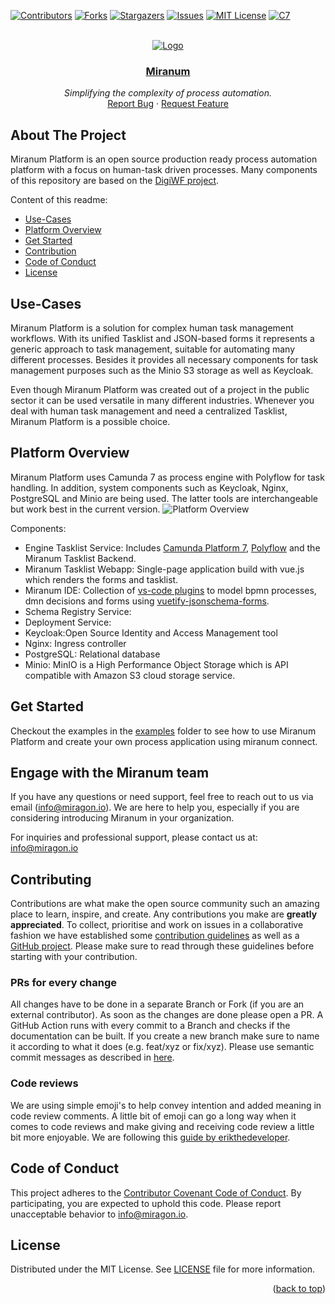 <div id="top"></div>

<!-- PROJECT SHIELDS -->
[![Contributors][contributors-shield]][contributors-url]
[![Forks][forks-shield]][forks-url]
[![Stargazers][stars-shield]][stars-url]
[![Issues][issues-shield]][issues-url]
[![MIT License][license-shield]][license-url]
[![C7][c7-shield]][c7-url]
<!-- END OF PROJECT SHIELDS --> 

<!-- PROJECT LOGO -->
<br />
<div align="center">
    <a href="#">
        <img src="images/logo_blau.png" alt="Logo">
    </a>
    <h3><a href="https://miranum.com/">Miranum</a></h3>
    <p>
        <i>Simplifying the complexity of process automation.</i>
        <br />
        <a href="https://github.com/Miragon/miranum/issues">Report Bug</a>
        ·
        <a href="https://github.com/Miragon/miranum/pulls">Request Feature</a>
    </p>
</div>

## About The Project

Miranum Platform is an open source production ready process automation platform with a focus on human-task driven
processes.
Many components of this repository are based on the [DigiWF project](https://github.com/it-at-m/digiwf-core).

Content of this readme:

* [Use-Cases](#use-cases)
* [Platform Overview](#platform-overview)
* [Get Started](#get-started)
* [Contribution](#contributing)
* [Code of Conduct](#code-of-conduct)
* [License](#license)

## Use-Cases

Miranum Platform is a solution for complex human task management workflows.
With its unified Tasklist and JSON-based forms it represents a generic approach to task management,
suitable for automating many different processes.
Besides it provides all necessary components for task management purposes such as the Minio S3 storage
as well as Keycloak.

Even though Miranum Platform was created out of a project in the public sector it can be used versatile in many
different
industries. Whenever you deal with human task management and need a centralized Tasklist, Miranum Platform is a possible
choice.

## Platform Overview

Miranum Platform uses Camunda 7 as process engine with Polyflow for task handling.
In addition, system components such as Keycloak, Nginx, PostgreSQL and Minio are being used.
The latter tools are interchangeable but work best in the current version.
![Platform Overview](./images/miranum-platform.png)

Components:

* Engine Tasklist Service:
  Includes [Camunda Platform 7](https://github.com/camunda/camunda-bpm-platform), [Polyflow](https://github.com/holunda-io/camunda-bpm-taskpool)
  and the Miranum Tasklist Backend.
* Miranum Tasklist Webapp: Single-page application build with vue.js which renders the forms and tasklist.
* Miranum IDE: Collection
  of [vs-code plugins](https://marketplace.visualstudio.com/items?itemName=miragon-gmbh.miranum-ide) to model bpmn
  processes, dmn decisions and forms
  using [vuetify-jsonschema-forms](https://github.com/koumoul-dev/vuetify-jsonschema-form).
* Schema Registry Service:
* Deployment Service:
* Keycloak:Open Source Identity and Access Management tool
* Nginx: Ingress controller
* PostgreSQL: Relational database
* Minio: MinIO is a High Performance Object Storage which is API compatible with Amazon S3 cloud storage service.

## Get Started

Checkout the examples in the [examples](examples) folder to see how to use Miranum Platform and create your own process application using miranum connect.

## Engage with the Miranum team

If you have any questions or need support, feel free to reach out to us via email ([info@miragon.io](mailto:info@miragon.io)).
We are here to help you, especially if you are considering introducing Miranum in your organization.

For inquiries and professional support, please contact us at: [info@miragon.io](mailto:info@miragon.io)

## Contributing

Contributions are what make the open source community such an amazing place to learn, inspire, and create. Any
contributions you make are **greatly appreciated**.
To collect, prioritise and work on issues in a collaborative fashion we have established
some [contribution guidelines](https://miranum.com/docs/components/contributing) as well as
a [GitHub project](https://github.com/orgs/Miragon/projects/9).
Please make sure to read through these guidelines before starting with your contribution.

### PRs for every change

All changes have to be done in a separate Branch or Fork (if you are an external contributor). As soon as the changes
are
done please open a PR. A GitHub Action runs with every commit to a Branch and checks if the documentation can be built.
If you create a new branch make sure to name it according to what it does (e.g. feat/xyz or fix/xyz). Please use
semantic
commit messages as described in [here](https://gist.github.com/joshbuchea/6f47e86d2510bce28f8e7f42ae84c716).

### Code reviews

We are using simple emoji's to help convey intention and added meaning in code review comments. A little bit of emoji
can
go a long way when it comes to code reviews and make giving and receiving code review a little bit more enjoyable.
We are following this [guide by erikthedeveloper](https://github.com/erikthedeveloper/code-review-emoji-guide).

## Code of Conduct

This project adheres to the [Contributor Covenant Code of Conduct](./CODE_OF_CONDUCT.md). By participating, you are
expected to uphold this code.
Please report unacceptable behavior to info@miragon.io.

## License

Distributed under the MIT License. See [LICENSE](LICENSE) file for more information.
<p align="right">(<a href="#top">back to top</a>)</p>

<!-- MARKDOWN LINKS & IMAGES -->
<!-- https://www.markdownguide.org/basic-syntax/#reference-style-links -->

[contributors-shield]: https://img.shields.io/github/contributors/Miragon/miranum.svg?style=for-the-badge

[contributors-url]: https://github.com/Miragon/miranum/graphs/contributors

[forks-shield]: https://img.shields.io/github/forks/Miragon/miranum.svg?style=for-the-badge

[forks-url]: https://github.com/Miragon/miranum/network/members

[stars-shield]: https://img.shields.io/github/stars/Miragon/miranum.svg?style=for-the-badge

[stars-url]: https://github.com/Miragon/miranum/stargazers

[issues-shield]: https://img.shields.io/github/issues/Miragon/miranum.svg?style=for-the-badge

[issues-url]: https://github.com/Miragon/miranum/issues

[license-shield]: https://img.shields.io/github/license/Miragon/miranum.svg?style=for-the-badge

[license-url]: https://github.com/Miragon/miranum/blob/main/LICENSE

[c7-shield]: https://img.shields.io/badge/Compatible%20with-Camunda%20Platform%207-blue.svg?style=for-the-badge

[c7-url]: https://camunda.com/de/platform-7/
